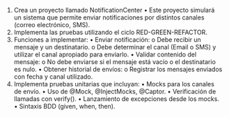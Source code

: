 1. Crea un proyecto llamado NotificationCenter
• Este proyecto simulará un sistema que permite enviar notificaciones por distintos canales (correo
electrónico, SMS).
2. Implementa las pruebas utilizando el ciclo RED-GREEN-REFACTOR.
3. Funciones a implementar:
• Enviar notificación:
o Debe recibir un mensaje y un destinatario.
o Debe determinar el canal (Email o SMS) y utilizar el canal apropiado para enviarlo.
• Validar contenido del mensaje:
 o No debe enviarse si el mensaje está vacío o el destinatario es nulo.
• Obtener historial de envíos:
 o Registrar los mensajes enviados con fecha y canal utilizado.
4. Implementa pruebas unitarias que incluyan:
• Mocks para los canales de envío.
• Uso de @Mock, @InjectMocks, @Captor.
• Verificación de llamadas con verify().
• Lanzamiento de excepciones desde los mocks.
• Sintaxis BDD (given, when, then).
